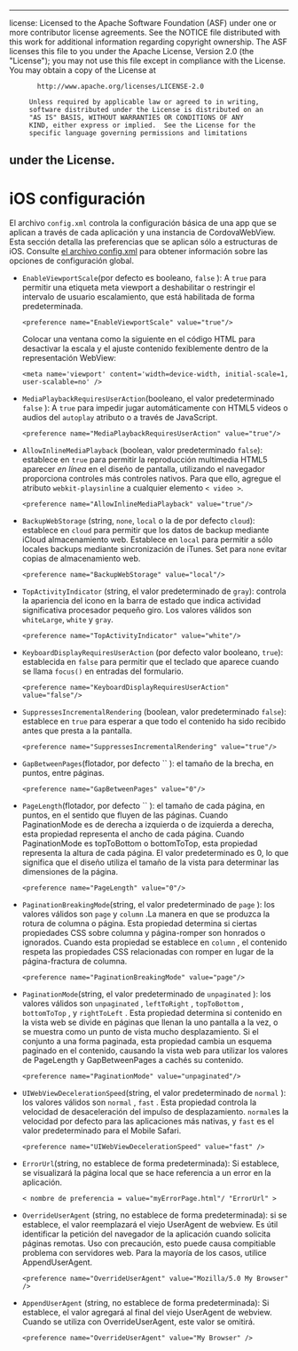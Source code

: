 * * *

license: Licensed to the Apache Software Foundation (ASF) under one or more contributor license agreements. See the NOTICE file distributed with this work for additional information regarding copyright ownership. The ASF licenses this file to you under the Apache License, Version 2.0 (the "License"); you may not use this file except in compliance with the License. You may obtain a copy of the License at

           http://www.apache.org/licenses/LICENSE-2.0
    
         Unless required by applicable law or agreed to in writing,
         software distributed under the License is distributed on an
         "AS IS" BASIS, WITHOUT WARRANTIES OR CONDITIONS OF ANY
         KIND, either express or implied.  See the License for the
         specific language governing permissions and limitations
    

## under the License.

# iOS configuración

El archivo `config.xml` controla la configuración básica de una app que se aplican a través de cada aplicación y una instancia de CordovaWebView. Esta sección detalla las preferencias que se aplican sólo a estructuras de iOS. Consulte [el archivo config.xml][1] para obtener información sobre las opciones de configuración global.

 [1]: config_ref_index.md.html#The%20config.xml%20File

*   `EnableViewportScale`(por defecto es booleano, `false` ): A `true` para permitir una etiqueta meta viewport a deshabilitar o restringir el intervalo de usuario escalamiento, que está habilitada de forma predeterminada.
    
        <preference name="EnableViewportScale" value="true"/>
        
    
    Colocar una ventana como la siguiente en el código HTML para desactivar la escala y el ajuste contenido fexiblemente dentro de la representación WebView:
    
        <meta name='viewport' content='width=device-width, initial-scale=1, user-scalable=no' />
        

*   `MediaPlaybackRequiresUserAction`(booleano, el valor predeterminado `false` ): A `true` para impedir jugar automáticamente con HTML5 videos o audios del `autoplay` atributo o a través de JavaScript.
    
        <preference name="MediaPlaybackRequiresUserAction" value="true"/>
        

*   `AllowInlineMediaPlayback` (boolean, valor predeterminado `false`): establece en `true` para permitir la reproducción multimedia HTML5 aparecer *en línea* en el diseño de pantalla, utilizando el navegador proporciona controles más controles nativos. Para que ello, agregue el atributo `webkit-playsinline` a cualquier elemento `< video >`.
    
        <preference name="AllowInlineMediaPlayback" value="true"/>
        

*   `BackupWebStorage` (string, `none`, `local` o la de por defecto `cloud`): establece en `cloud` para permitir que los datos de backup mediante iCloud almacenamiento web. Establece en `local` para permitir a sólo locales backups mediante sincronización de iTunes. Set para `none` evitar copias de almacenamiento web.
    
        <preference name="BackupWebStorage" value="local"/>
        

*   `TopActivityIndicator` (string, el valor predeterminado de `gray`): controla la apariencia del icono en la barra de estado que indica actividad significativa procesador pequeño giro. Los valores válidos son `whiteLarge`, `white` y `gray`.
    
        <preference name="TopActivityIndicator" value="white"/>
        

*   `KeyboardDisplayRequiresUserAction` (por defecto valor booleano, `true`): establecida en `false` para permitir que el teclado que aparece cuando se llama `focus()` en entradas del formulario.
    
        <preference name="KeyboardDisplayRequiresUserAction" value="false"/>
        

*   `SuppressesIncrementalRendering` (boolean, valor predeterminado `false`): establece en `true` para esperar a que todo el contenido ha sido recibido antes que presta a la pantalla.
    
        <preference name="SuppressesIncrementalRendering" value="true"/>
        

*   `GapBetweenPages`(flotador, por defecto `` ): el tamaño de la brecha, en puntos, entre páginas.
    
        <preference name="GapBetweenPages" value="0"/>
        

*   `PageLength`(flotador, por defecto `` ): el tamaño de cada página, en puntos, en el sentido que fluyen de las páginas. Cuando PaginationMode es de derecha a izquierda o de izquierda a derecha, esta propiedad representa el ancho de cada página. Cuando PaginationMode es topToBottom o bottomToTop, esta propiedad representa la altura de cada página. El valor predeterminado es 0, lo que significa que el diseño utiliza el tamaño de la vista para determinar las dimensiones de la página.
    
        <preference name="PageLength" value="0"/>
        

*   `PaginationBreakingMode`(string, el valor predeterminado de `page` ): los valores válidos son `page` y `column` .La manera en que se produzca la rotura de columna o página. Esta propiedad determina si ciertas propiedades CSS sobre columna y página-romper son honrados o ignorados. Cuando esta propiedad se establece en `column` , el contenido respeta las propiedades CSS relacionadas con romper en lugar de la página-fractura de columna.
    
        <preference name="PaginationBreakingMode" value="page"/>
        

*   `PaginationMode`(string, el valor predeterminado de `unpaginated` ): los valores válidos son `unpaginated` , `leftToRight` , `topToBottom` , `bottomToTop` , y `rightToLeft` . Esta propiedad determina si contenido en la vista web se divide en páginas que llenan la uno pantalla a la vez, o se muestra como un punto de vista mucho desplazamiento. Si el conjunto a una forma paginada, esta propiedad cambia un esquema paginado en el contenido, causando la vista web para utilizar los valores de PageLength y GapBetweenPages a cachés su contenido.
    
        <preference name="PaginationMode" value="unpaginated"/>
        

*   `UIWebViewDecelerationSpeed`(string, el valor predeterminado de `normal` ): los valores válidos son `normal` , `fast` . Esta propiedad controla la velocidad de desaceleración del impulso de desplazamiento. `normal`es la velocidad por defecto para las aplicaciones más nativas, y `fast` es el valor predeterminado para el Mobile Safari.
    
        <preference name="UIWebViewDecelerationSpeed" value="fast" />
        

*   `ErrorUrl`(string, no establece de forma predeterminada): Si establece, se visualizará la página local que se hace referencia a un error en la aplicación.
    
        < nombre de preferencia = value="myErrorPage.html"/ "ErrorUrl" >
        

*   `OverrideUserAgent` (string, no establece de forma predeterminada): si se establece, el valor reemplazará el viejo UserAgent de webview. Es útil identificar la petición del navegador de la aplicación cuando solicita páginas remotas. Uso con precaución, esto puede causa compitiable problema con servidores web. Para la mayoría de los casos, utilice AppendUserAgent.
    
        <preference name="OverrideUserAgent" value="Mozilla/5.0 My Browser" />
        

*   `AppendUserAgent` (string, no establece de forma predeterminada): Si establece, el valor agregará al final del viejo UserAgent de webview. Cuando se utiliza con OverrideUserAgent, este valor se omitirá.
    
        <preference name="OverrideUserAgent" value="My Browser" />